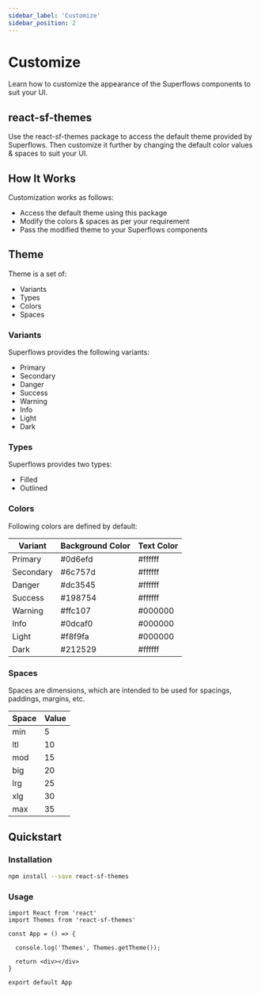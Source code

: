 ```yaml
---
sidebar_label: 'Customize'
sidebar_position: 2
---
```


# Customize

Learn how to customize the appearance of the Superflows components to suit your UI.

## react-sf-themes

Use the react-sf-themes package to access the default theme provided by Superflows. Then customize it further by changing the default color values & spaces to suit your UI. 

## How It Works

Customization works as follows:
- Access the default theme using this package
- Modify the colors & spaces as per your requirement
- Pass the modified theme to your Superflows components

## Theme

Theme is a set of:
- Variants
- Types
- Colors
- Spaces

### Variants

Superflows provides the following variants:
- Primary
- Secondary
- Danger
- Success
- Warning
- Info
- Light
- Dark

### Types

Superflows provides two types:
- Filled
- Outlined

### Colors

Following colors are defined by default:

| Variant      | Background Color  | Text Color         |
|--------------|-------------------|--------------------|
| Primary      | #0d6efd           | #ffffff            |
| Secondary    | #6c757d           | #ffffff            |
| Danger       | #dc3545           | #ffffff            |
| Success      | #198754           | #ffffff            |
| Warning      | #ffc107           | #000000            |
| Info         | #0dcaf0           | #000000            |
| Light        | #f8f9fa           | #000000            |
| Dark         | #212529           | #ffffff            |

### Spaces

Spaces are dimensions, which are intended to be used for spacings, paddings, margins, etc.

| Space      | Value  
|------------|-------------------
| min        | 5
| ltl        | 10
| mod        | 15
| big        | 20
| lrg        | 25
| xlg        | 30
| max        | 35


## Quickstart

### Installation

```bash
npm install --save react-sf-themes
```

### Usage

```tsx
import React from 'react'
import Themes from 'react-sf-themes'

const App = () => {

  console.log('Themes', Themes.getTheme());

  return <div></div>
}

export default App

```